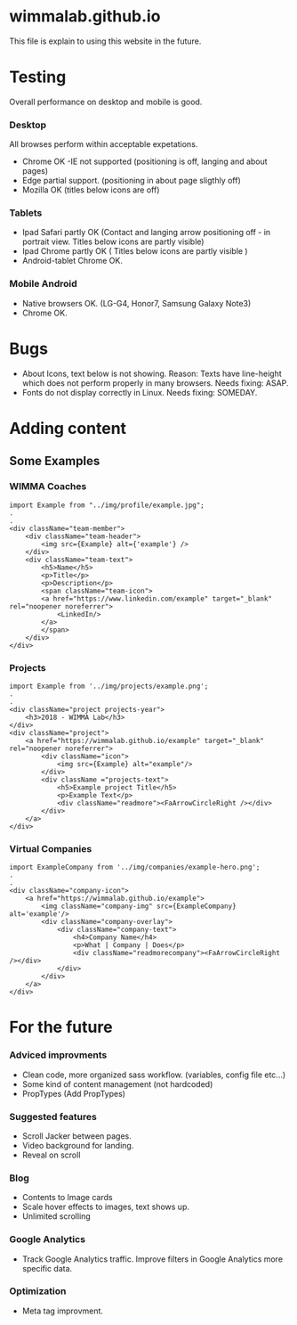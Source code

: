 # wimmalab.github.io

This file is explain to using this website in the future.

# Testing

Overall performance on desktop and mobile is good.

### Desktop

All browses perform within acceptable expetations.
* Chrome OK -IE not supported (positioning is off, langing and about pages) 
* Edge partial support. (positioning in about page sligthly off) 
* Mozilla OK (titles below icons are off)

### Tablets

* Ipad Safari partly OK (Contact and langing arrow positioning off - in portrait view. Titles below icons are partly visible) 
* Ipad Chrome partly OK ( Titles below icons are partly visible ) 
* Android-tablet Chrome OK.

### Mobile Android

* Native browsers OK. (LG-G4, Honor7, Samsung Galaxy Note3) 
* Chrome OK.

# Bugs
* About Icons, text below is not showing. Reason: Texts have line-height which does not perform properly in many browsers. Needs fixing: ASAP. 
* Fonts do not display correctly in Linux. Needs fixing: SOMEDAY.


# Adding content
## Some Examples
### WIMMA Coaches
```
import Example from "../img/profile/example.jpg";
.
.
<div className="team-member">
    <div className="team-header">
        <img src={Example} alt={'example'} />
    </div>
    <div className="team-text">
        <h5>Name</h5>
        <p>Title</p>
        <p>Description</p>
        <span className="team-icon">
        <a href="https://www.linkedin.com/example" target="_blank" rel="noopener noreferrer">
            <LinkedIn/>
        </a>
        </span>
    </div>
</div>
```

### Projects

```
import Example from '../img/projects/example.png';
.
.
<div className="project projects-year">
    <h3>2018 - WIMMA Lab</h3>
</div>
<div className="project">
    <a href="https://wimmalab.github.io/example" target="_blank" rel="noopener noreferrer">
        <div className="icon">
            <img src={Example} alt="example"/>
        </div>
        <div className ="projects-text">
            <h5>Example project Title</h5>
            <p>Example Text</p>
            <div className="readmore"><FaArrowCircleRight /></div>
        </div>
    </a>
</div>
```

### Virtual Companies
```
import ExampleCompany from '../img/companies/example-hero.png';
.
.
<div className="company-icon">
    <a href="https://wimmalab.github.io/example">
        <img className="company-img" src={ExampleCompany} alt='example'/>
        <div className="company-overlay">
            <div className="company-text">
                <h4>Company Name</h4>
                <p>What | Company | Does</p>
                <div className="readmorecompany"><FaArrowCircleRight /></div>
            </div>
        </div>
    </a>
</div>
```

# For the future

### Adviced improvments
* Clean code, more organized sass workflow. (variables, config file etc...) 
* Some kind of content management (not hardcoded) 
* PropTypes (Add PropTypes)

### Suggested features
* Scroll Jacker between pages. 
* Video background for landing. 
* Reveal on scroll

### Blog

* Contents to Image cards 
* Scale hover effects to images, text shows up. 
* Unlimited scrolling

### Google Analytics
* Track Google Analytics traffic. Improve filters in Google Analytics more specific data.

### Optimization
* Meta tag improvment.
